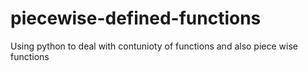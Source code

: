 # piecewise-defined-functions
Using python to deal with contunioty of functions and also piece wise functions
